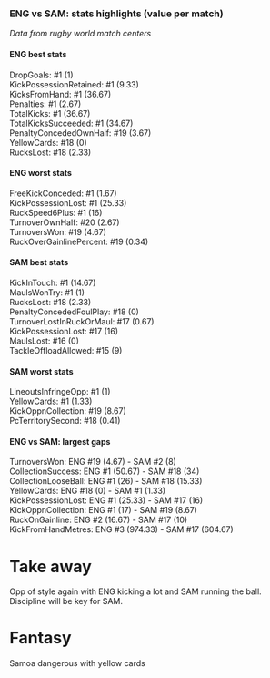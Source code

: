 ### ENG vs SAM: stats highlights (value per match)

_Data from rugby world match centers_

#### ENG best stats

DropGoals: #1 (1)  
KickPossessionRetained: #1 (9.33)  
KicksFromHand: #1 (36.67)  
Penalties: #1 (2.67)  
TotalKicks: #1 (36.67)  
TotalKicksSucceeded: #1 (34.67)  
PenaltyConcededOwnHalf: #19 (3.67)  
YellowCards: #18 (0)  
RucksLost: #18 (2.33)

#### ENG worst stats

FreeKickConceded: #1 (1.67)  
KickPossessionLost: #1 (25.33)  
RuckSpeed6Plus: #1 (16)  
TurnoverOwnHalf: #20 (2.67)  
TurnoversWon: #19 (4.67)  
RuckOverGainlinePercent: #19 (0.34)

#### SAM best stats

KickInTouch: #1 (14.67)  
MaulsWonTry: #1 (1)  
RucksLost: #18 (2.33)  
PenaltyConcededFoulPlay: #18 (0)  
TurnoverLostInRuckOrMaul: #17 (0.67)  
KickPossessionLost: #17 (16)  
MaulsLost: #16 (0)  
TackleOffloadAllowed: #15 (9)

#### SAM worst stats

LineoutsInfringeOpp: #1 (1)  
YellowCards: #1 (1.33)  
KickOppnCollection: #19 (8.67)  
PcTerritorySecond: #18 (0.41)

#### ENG vs SAM: largest gaps

TurnoversWon: ENG #19 (4.67) - SAM #2 (8)  
CollectionSuccess: ENG #1 (50.67) - SAM #18 (34)  
CollectionLooseBall: ENG #1 (26) - SAM #18 (15.33)  
YellowCards: ENG #18 (0) - SAM #1 (1.33)  
KickPossessionLost: ENG #1 (25.33) - SAM #17 (16)  
KickOppnCollection: ENG #1 (17) - SAM #19 (8.67)  
RuckOnGainline: ENG #2 (16.67) - SAM #17 (10)  
KickFromHandMetres: ENG #3 (974.33) - SAM #17 (604.67)

# Take away

Opp of style again with ENG kicking a lot and SAM running the ball. Discipline will be key for SAM.

# Fantasy

Samoa dangerous with yellow cards

